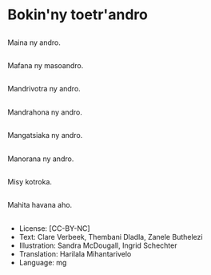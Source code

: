# Bokin'ny toetr'andro

##
Maina ny andro.

##
Mafana ny masoandro.

##
Mandrivotra ny andro.

##
Mandrahona ny andro.

##
Mangatsiaka ny andro.

##
Manorana ny andro.

##
Misy kotroka.

##
Mahita havana aho.

##
* License: [CC-BY-NC]
* Text: Clare Verbeek, Thembani Dladla, Zanele Buthelezi
* Illustration: Sandra McDougall, Ingrid Schechter
* Translation: Harilala Mihantarivelo
* Language: mg
